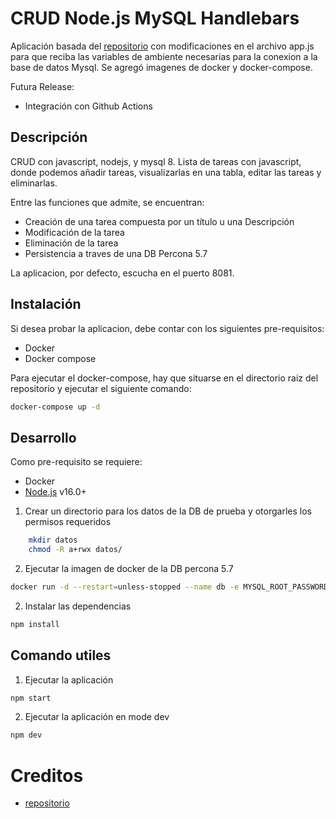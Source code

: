 # CRUD Node.js MySQL Handlebars

Aplicación basada del [repositorio](https://github.com/cornegramm/CRUDNodejsMySql/) con modificaciones en el archivo app.js para que reciba las variables de ambiente necesarias para la conexion a la base de datos Mysql. Se agregó imagenes de docker y docker-compose.

Futura Release:
- Integración con Github Actions


## Descripción

CRUD con javascript, nodejs, y mysql 8. Lista de tareas con javascript, donde podemos añadir tareas, visualizarlas en una tabla, editar las tareas y eliminarlas.

Entre las funciones que admite, se encuentran:

- Creación de una tarea compuesta por un título u una Descripción
- Modificación de la tarea
- Eliminación de la tarea
- Persistencia a traves de una DB Percona 5.7

La aplicacion, por defecto, escucha en el puerto 8081.

## Instalación

Si desea probar la aplicacion, debe contar con los siguientes pre-requisitos:

- Docker
- Docker compose

Para ejecutar el docker-compose, hay que situarse en el directorio raiz del repositorio y ejecutar el siguiente comando:

```bash
docker-compose up -d
```

## Desarrollo

Como pre-requisito se requiere:

- Docker
- [Node.js](https://nodejs.org/en/) v16.0+

1) Crear un directorio para los datos de la DB de prueba y otorgarles los permisos requeridos

```bash
    mkdir datos
    chmod -R a+rwx datos/
```

2) Ejecutar la imagen de docker de la DB percona 5.7

```bash
docker run -d --restart=unless-stopped --name db -e MYSQL_ROOT_PASSWORD=pass123 -v $(pwd)/datos:/var/lib/mysql -p3306:3306 aanzorena/percona-app-tareas:5.7
```

2) Instalar las dependencias

```bash
npm install
```
## Comando utiles

1) Ejecutar la aplicación

```bash
npm start
```

2) Ejecutar la aplicación en mode dev

```bash
npm dev
```

# Creditos
- [repositorio](https://github.com/cornegramm/CRUDNodejsMySql/)